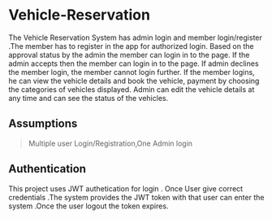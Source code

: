 # Vehicle-Reservation

The Vehicle Reservation System has admin login and member login/register .The member has to register in the app for authorized login. Based on the approval status by the admin the member can login in to the page. If the admin accepts then the member can login in to the page. If admin declines the member login, the member cannot login further. If the member logins, he can view the vehicle details and book the vehicle, payment by choosing the categories of vehicles displayed. Admin can edit the vehicle details at any time and can see the status of the vehicles.

## Assumptions
>Multiple user Login/Registration,One Admin login

## Authentication
This project uses JWT authetication for login . Once User give correct credentials .The system provides the JWT token with that user can enter the system .Once the user logout the token expires.


